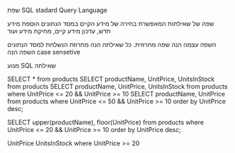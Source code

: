 שפת
SQL
stadard Query Language

שפה של שאילתות המאפשרת בחירה של מידע הקיים במסד הנתונים
הוספת מידע חדש, עדכון מידע קיים, מחיקת מידע ועוד

השפה עצמה הנה שפה מחרוזית. כל שאילתה הנה מחרוזת הנשלחת למסד הנתונים
השפה הנה
case sensetive

מנוע SQL
שאילתה

SELECT \* from products
SELECT productName, UnitPrice, UnitsInStock from products
SELECT productName, UnitPrice, UnitsInStock from products where UnitPrice <= 20 && UnitPrice >= 10
SELECT productName, UnitPrice from products where UnitPrice <= 50 && UnitPrice >= 10
order by UnitPrice desc;

SELECT upper(productName), floor(UnitPrice) from products where UnitPrice <= 20 && UnitPrice >= 10
order by UnitPrice desc;

UnitPrice
UnitsInStock
where UnitPrice >= 20
